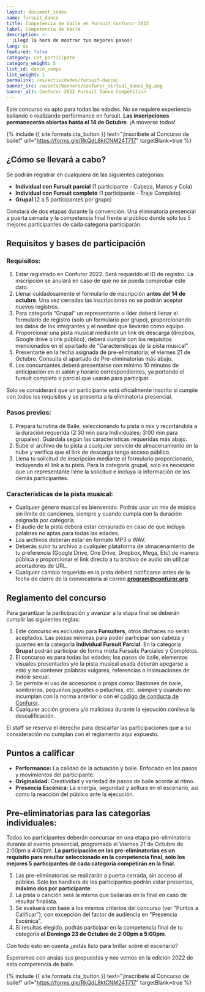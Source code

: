 ```yaml
---
layout: document_index
name: fursuit_dance
title: Competencia de baile en Fursuit Confuror 2022
label: Competencia de baile
description: >-
  ¡Llegó la hora de mostrar tus mejores pasos! 
lang: es
featured: false
category: cat_participate
category_weight: 5
list_id: dance_comps
list_weight: 1
permalink: /es/actividades/fursuit-dance/
banner_src: /assets/banners/confuror_virtual_dance_bg.png
banner_alt: Confuror 2022 Fursuit Dance Competition
---
```


Este concurso es apto para todas las edades. No se requiere experiencia bailando o realizando performance en fursuit. **Las inscripciones permanecerán abiertas hasta el 14 de Octubre**. ¡A moverse todos!

{%
  include {{ site.formats.cta_button }}
  text="¡Inscríbete al Concurso de baile!"
  url="https://forms.gle/RkQdL8ktCNM24T717"
  targetBlank=true
%}

## ¿Cómo se llevará a cabo?

Se podrán registrar en cualquiera de las siguientes categorías:
- **Individual con Fursuit parcial** (1 participante - Cabeza, Manos y Cola)
- **Individual con Fursuit completo** (1 participante - Traje Completo)
- **Grupal** (2 a 5 participantes por grupo)

Constará de dos etapas durante la convención. Una eliminatoria presencial a puerta cerrada y la competencia final frente al público donde sólo los 5 mejores participantes de cada categoría participarán.

## Requisitos y bases de participación

### Requisitos:
1. Estar registrado en Confuror 2022. Será requerido el ID de registro. La inscripción se anulará en caso de que no se pueda comprobar este dato.
2. Llenar cuidadosamente el formulario de inscripción **antes del 14 de octubre**. Una vez cerradas las inscripciones no se podrán aceptar nuevos registros.
3. Para categoría “Grupal” un representante o líder deberá llenar el formulario de registro (solo un formulario por grupo), proporcionando los datos de los integrantes y el nombre que llevarán como equipo.
4. Proporcionar una pista musical mediante un link de descarga (dropbox, Google drive o link público), deberá cumplir con los requisitos mencionados en el apartado de “Características de la pista musical”.
5. Presentarte en la fecha asignada de pre-eliminatoria; el viernes 21 de Octubre. Consulta el apartado de Pre-eliminatorias más abajo.
7. Los concursantes deberá presentarse con mínimo 10 minutos de anticipación en el salón y horario correspondientes, ya portando el fursuit completo o parcial que usarán para participar.

Solo se considerará que un participante está oficialmente inscrito si cumple con todos los requisitos y se presenta a la eliminatoria presencial.

### Pasos previos:
1. Prepara tu rutina de Baile, seleccionando tu pista o mix y recortándola a la duración requerida (2:30 min para Individuales; 3:00 min para grupales). Guárdala según las características requeridas más abajo.
2. Sube el archivo de tu pista a cualquier servicio de almacenamiento en la nube y verifica que el link de descarga tenga acceso público.
3. Llena tu solicitud de inscripción mediante el formulario proporcionado, incluyendo el link a tu pista. Para la categoría grupal, solo es necesario que un representante llene la solicitud e incluya la información de los demás participantes.

### Características de la pista musical:
- Cualquier género musical es bienvenido. Podrás usar un mix de música sin límite de canciones, siempre y cuando cumpla con la duración asignada por categoría.
- El audio de la pista deberá estar censurado en caso de que incluya palabras no aptas para todas las edades.
- Los archivos deberán estar en formato MP3 o WAV.
- Deberás subir tu archivo a cualquier plataforma de almacenamiento de tu preferencia (Google Drive, One Drive, Dropbox, Mega, Etc) de manera pública y proporcionar el link directo a tu archivo de audio sin utilizar acortadores de URL.
- Cualquier cambio requerido en la pista deberá notificarse antes de la fecha de cierre de la convocatoria al correo **program@confuror.org**.

## Reglamento del concurso
Para garantizar la participación y avanzar a la etapa final se deberán cumplir las siguientes reglas:

1. Este concurso es exclusivo para **Fursuiters**, otros disfraces no serán aceptados. Las piezas mínimas para poder participar son cabeza y guantes en la categoría **Individual Fursuit Parcial**. En la categoría **Grupal** podrán participar de forma mixta Fursuits Parciales y Completos.
2. El concurso es para todas las edades; los pasos de baile, elementos visuales presentados y/o la pista musical usada deberán apegarse a esto y no contener palabras vulgares, referencias o insinuaciones de índole sexual.
3. Se permite el uso de accesorios o props como: Bastones de baile, sombreros, pequeños juguetes o peluches, etc. siempre y cuando no incumplan con la norma anterior o con el [código de conducta de Confuror]('/es/codigo_conducta/').
4. Cualquier acción grosera y/o maliciosa durante la ejecución conlleva la descalificación.

El staff se reserva el derecho para descartar las participaciones que a su consideración no cumplan con el reglamento aquí expuesto.

## Puntos a calificar
- **Performance:** La calidad de la actuación y baile. Enfocado en los pasos y movimientos del participante.
- **Originalidad:** Creatividad y variedad de pasos de baile acorde al ritmo.
- **Presencia Escénica:** La energía, seguridad y soltura en el escenario, así como la reacción del público ante la ejecución.

## Pre-eliminatorias para las categorías individuales:
Todos los participantes deberán concursar en una etapa pre-eliminatoria durante el evento presencial, programada el Viernes 21 de Octubre de 2:00pm a 4:00pm. **La participación en las pre-eliminatorias es un requisito para resultar seleccionado en la competencia final, solo los mejores 5 participantes de cada categoría competirán en la final**.

1. Las pre-eliminatorias se realizarán a puerta cerrada, sin acceso al público. Solo los handlers de los participantes podrán estar presentes, **máximo dos por participante**.
2. La pista o canción será la misma que bailarías en la final en caso de resultar finalista.
3. Se evaluará con base a los mismos criterios del concurso (ver “Puntos a Calificar”); con excepción del factor de audiencia en "Presencia Escénica".
4. Si resultas elegido, podrás participar en la competencia final de tu categoría **el Domingo 23 de Octubre de 2:00pm a 5:00pm**.

Con todo esto en cuenta ¿estás listo para brillar sobre el escenario?

Esperamos con ansias sus propuestas y nos vemos en la edición 2022 de esta competencia de baile.

{%
  include {{ site.formats.cta_button }}
  text="¡Inscríbete al Concurso de baile!"
  url="https://forms.gle/RkQdL8ktCNM24T717"
  targetBlank=true
%}
